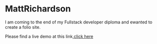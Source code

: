 # MattRichardson

I am coming to the end of my Fullstack developer diploma
and ewanted to create a folio site. 

Please find a live demo at this link,[click here](https://zombietiko.github.io/MattRichardson/)